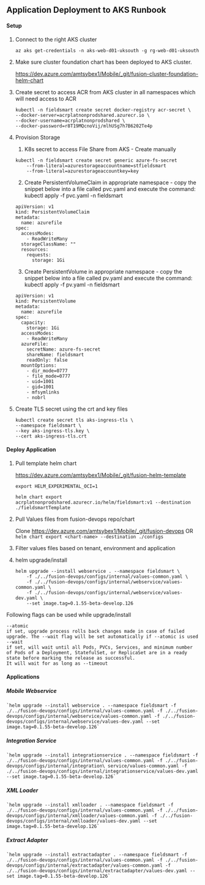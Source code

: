 ## Application Deployment to AKS Runbook

#### Setup

1. Connect to the right AKS cluster

   `az aks get-credentials -n aks-web-d01-uksouth -g rg-web-d01-uksouth`

2. Make sure cluster foundation chart has been deployed to AKS cluster.

    https://dev.azure.com/amtsybex1/Mobile/_git/fusion-cluster-foundation-helm-chart
3. Create secret to access ACR from AKS cluster in all namespaces which will need access to ACR
    ```
    kubectl -n fieldsmart create secret docker-registry acr-secret \
    --docker-server=acrplatnonprodshared.azurecr.io \
    --docker-username=acrplatnonprodshared \
    --docker-password=r8T19MQcnoVij/mlhUSg7h7B6202Te4p
    ```
4. Provision Storage
    1. K8s secret to access File Share from AKS - Create manually
    ```
    kubectl -n fieldsmart create secret generic azure-fs-secret 
        --from-literal=azurestorageaccountname=stfieldsmart
        --from-literal=azurestorageaccountkey=key
    ```

    2. Create PersistentVolumeClaim in appropriate namespace - copy the snippet below into a file called pvc.yaml and execute the command:   kubectl apply -f pvc.yaml -n fieldsmart
    ```
    apiVersion: v1
    kind: PersistentVolumeClaim
    metadata:
      name: azurefile
    spec:
      accessModes:
        - ReadWriteMany
      storageClassName: ""
      resources:
        requests:
          storage: 1Gi
    ```
    3. Create PersistentVolume in appropriate namespace - copy the snippet below into a file called pv.yaml and execute the command:   kubectl apply -f pv.yaml -n fieldsmart
    ```
    apiVersion: v1
    kind: PersistentVolume
    metadata:
      name: azurefile
    spec:
      capacity:
        storage: 1Gi
      accessModes:
        - ReadWriteMany
      azureFile:
        secretName: azure-fs-secret
        shareName: fieldsmart
        readOnly: false
      mountOptions:
        - dir_mode=0777
        - file_mode=0777
        - uid=1001
        - gid=1001
        - mfsymlinks
        - nobrl
    ```
5. Create TLS secret using the crt and key files
    ```
    kubectl create secret tls aks-ingress-tls \
    --namespace fieldsmart \
    --key aks-ingress-tls.key \
    --cert aks-ingress-tls.crt
    ```

#### Deploy Application
1. Pull template helm chart

   https://dev.azure.com/amtsybex1/Mobile/_git/fusion-helm-template

   `export HELM_EXPERIMENTAL_OCI=1`

   `helm chart export acrplatnonprodshared.azurecr.io/helm/fieldsmart:v1 --destination ./fieldsmartTemplate`
2. Pull Values files from fusion-devops repo/chart

   Clone https://dev.azure.com/amtsybex1/Mobile/_git/fusion-devops
   OR
   `helm chart export <chart-name> --destination ./configs`
3. Filter values files based on tenant, environment and application
4. helm upgrade/install
     ```
     helm upgrade --install webservice . --namespace fieldsmart \
         -f ./../fusion-devops/configs/internal/values-common.yaml \
         -f ./../fusion-devops/configs/internal/webservice/values-common.yaml \
         -f ./../fusion-devops/configs/internal/webservice/values-dev.yaml \
         --set image.tag=0.1.55-beta-develop.126
     ```

Following flags can be used while upgrade/install
```
--atomic 
if set, upgrade process rolls back changes made in case of failed upgrade. The --wait flag will be set automatically if --atomic is used
--wait                         
if set, will wait until all Pods, PVCs, Services, and minimum number of Pods of a Deployment, StatefulSet, or ReplicaSet are in a ready state before marking the release as successful. 
It will wait for as long as --timeout
```


#### Applications

##### Mobile Webservice

    `helm upgrade --install webservice . --namespace fieldsmart -f ./../fusion-devops/configs/internal/values-common.yaml -f ./../fusion-devops/configs/internal/webservice/values-common.yaml -f ./../fusion-devops/configs/internal/webservice/values-dev.yaml --set image.tag=0.1.55-beta-develop.126`

##### Integration Service
    `helm upgrade --install integrationservice . --namespace fieldsmart -f ./../fusion-devops/configs/internal/values-common.yaml -f ./../fusion-devops/configs/internal/integration\ service/values-common.yaml -f ./../fusion-devops/configs/internal/integrationservice/values-dev.yaml --set image.tag=0.1.55-beta-develop.126`

##### XML Loader
    `helm upgrade --install xmlloader . --namespace fieldsmart -f ./../fusion-devops/configs/internal/values-common.yaml -f ./../fusion-devops/configs/internal/xmlloader/values-common.yaml -f ./../fusion-devops/configs/internal/xmlloader/values-dev.yaml --set image.tag=0.1.55-beta-develop.126`

##### Extract Adapter
    `helm upgrade --install extractadapter . --namespace fieldsmart -f ./../fusion-devops/configs/internal/values-common.yaml -f ./../fusion-devops/configs/internal/extractadapter/values-common.yaml -f ./../fusion-devops/configs/internal/extractadapter/values-dev.yaml --set image.tag=0.1.55-beta-develop.126`